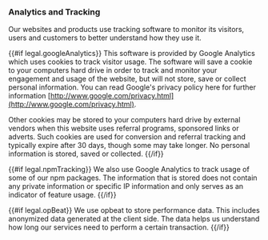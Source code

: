 ### Analytics and Tracking

Our websites and products use tracking software to monitor its visitors, users and customers to better understand how they use it.

{{#if legal.googleAnalytics}}
This software is provided by Google Analytics which uses cookies to track visitor usage. The software will save a cookie to your computers hard drive in order to track and monitor your engagement and usage of the website, but will not store, save or collect personal information. You can read Google's privacy policy here for further information [http://www.google.com/privacy.html](http://www.google.com/privacy.html).

Other cookies may be stored to your computers hard drive by external vendors when this website uses referral programs, sponsored links or adverts. Such cookies are used for conversion and referral tracking and typically expire after 30 days, though some may take longer. No personal information is stored, saved or collected.
{{/if}}

{{#if legal.npmTracking}}
We also use Google Analytics to track usage of some of our npm packages. The information that is stored does not contain any private information or specific IP information and only serves as an indicator of feature usage.
{{/if}}

{{#if legal.opBeat}}
We use opbeat to store performance data. This includes anonymized data generated at the client side. The data helps us understand how long our services need to perform a certain transaction.
{{/if}}
